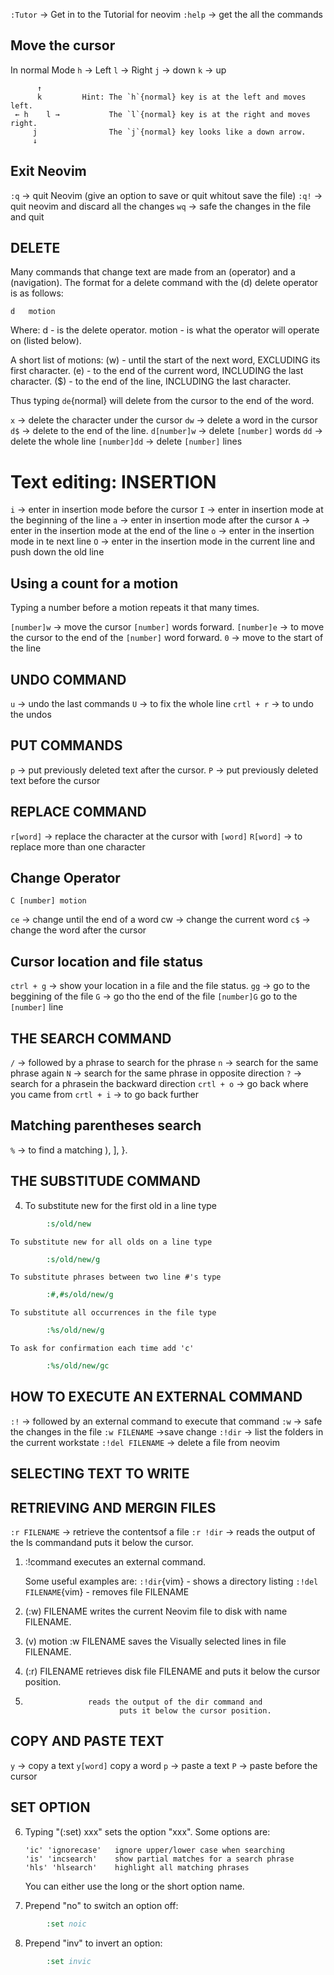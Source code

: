 `:Tutor` -> Get in to the Tutorial for neovim
`:help` -> get  the all the commands

## Move the cursor

In normal Mode
`h` -> Left
`l` -> Right
`j` -> down
`k` -> up

          ↑
          k         Hint: The `h`{normal} key is at the left and moves left.
     ← h    l →           The `l`{normal} key is at the right and moves right.
         j                The `j`{normal} key looks like a down arrow.
         ↓

## Exit Neovim

`:q` -> quit Neovim (give an option to save or quit whitout save the file)
`:q!` -> quit neovim and discard all the changes
`wq` -> safe the changes in the file and quit

## DELETE 
Many commands that change text are made from an (operator) and a (navigation).
The format for a delete command with the (d) delete operator is as follows:

    d   motion

  Where:
    d      - is the delete operator.
    motion - is what the operator will operate on (listed below).

  A short list of motions:
    (w) - until the start of the next word, EXCLUDING its first character.
    (e) - to the end of the current word, INCLUDING the last character.
    ($) - to the end of the line, INCLUDING the last character.

  Thus typing `de`{normal} will delete from the cursor to the end of the word.

`x` -> delete the character under the cursor
`dw` -> delete a word in the cursor
`d$` -> delete to the end of the line.
`d[number]w` -> delete `[number]` words
`dd` -> delete the whole line
`[number]dd` -> delete `[number]` lines
# Text editing: INSERTION

`i` -> enter in insertion mode before the cursor
`I` -> enter in insertion mode at the beginning of the line
`a` -> enter in insertion mode after the cursor
`A` -> enter in the insertion mode at the end of the line
`o` -> enter in the insertion mode in te next line
`O` -> enter in the insertion mode in the current line and push down the old line

## Using a count for a motion

Typing a number before a motion repeats it that many times.

`[number]w` -> move the cursor `[number]` words forward.
`[number]e` -> to move the cursor to the end of the `[number]` word forward.
`0` -> move to the start of the line

## UNDO COMMAND
`u` -> undo the last commands
`U` -> to fix the whole line
`crtl + r` -> to undo the undos


## PUT COMMANDS
`p` -> put previously deleted text after the cursor.
`P` -> put previously deleted text before the cursor

## REPLACE COMMAND
`r[word]` -> replace the character at the cursor with `[word]`
`R[word]` -> to replace more than one character
## Change Operator
`C [number] motion`

`ce` -> change until the end of a word
cw -> change the current word
`c$` -> change the word after the cursor

## Cursor location and file status

`ctrl + g` -> show your location in a file and the file status.
`gg` -> go to the beggining of the file
`G` -> go tho the end of the file
`[number]G` go to the  `[number]` line

## THE SEARCH COMMAND
`/` -> followed by a phrase to search for the phrase
`n` -> search for the same phrase again
`N` -> search for the same phrase in opposite direction
`?` -> search for a phrasein the backward direction
`crtl + o` -> go back where you came from
`crtl + i` -> to go back further


## Matching parentheses search
`%` -> to find a matching ), ], }.

## THE SUBSTITUDE COMMAND
 4. To substitute new for the first old in a line type
~~~ cmd
        :s/old/new
~~~
    To substitute new for all olds on a line type
~~~ cmd
        :s/old/new/g
~~~
    To substitute phrases between two line #'s type
~~~ cmd
        :#,#s/old/new/g
~~~
    To substitute all occurrences in the file type
~~~ cmd
        :%s/old/new/g
~~~
    To ask for confirmation each time add 'c'
~~~ cmd
        :%s/old/new/gc
~~~

## HOW TO EXECUTE AN EXTERNAL COMMAND

`:!` -> followed by an external command to execute that command
`:w` -> safe the changes in the file
`:w FILENAME` ->save change
`:!dir` -> list the folders in the current workstate
`:!del FILENAME` -> delete a file from neovim

## SELECTING TEXT TO WRITE


## RETRIEVING AND MERGIN FILES

`:r FILENAME` -> retrieve the contentsof a file
`:r !dir` -> reads the output of the ls commandand puts it below the cursor.

 1. :!command executes an external command.

     Some useful examples are:
     `:!dir`{vim}                   - shows a directory listing
     `:!del FILENAME`{vim}          - removes file FILENAME

 2. (:w) FILENAME              writes the current Neovim file to disk with
                             name FILENAME.

 3. (v)  motion  :w FILENAME   saves the Visually selected lines in file
                             FILENAME.

 4. (:r) FILENAME              retrieves disk file FILENAME and puts it
                             below the cursor position.

 5.                   reads the output of the dir command and
                             puts it below the cursor position.


## COPY AND PASTE TEXT
`y` -> copy a text
`y[word]` copy a word
`p` -> paste a text
`P` -> paste before the cursor


## SET OPTION

 6. Typing "(:set) xxx" sets the option "xxx". Some options are:

        'ic' 'ignorecase'   ignore upper/lower case when searching
        'is' 'incsearch'    show partial matches for a search phrase
        'hls' 'hlsearch'    highlight all matching phrases

    You can either use the long or the short option name.

 7. Prepend "no" to switch an option off:
~~~ cmd
        :set noic
~~~
 8. Prepend "inv" to invert an option:
~~~ cmd
        :set invic
~~~
